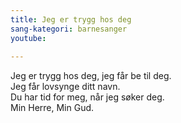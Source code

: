 ```yaml
---
title: Jeg er trygg hos deg
sang-kategori: barnesanger
youtube: 
 
---
```


Jeg er trygg hos deg, jeg får be til deg.  
Jeg får lovsynge ditt navn.  
Du har tid for meg, når jeg søker deg.  
Min Herre, Min Gud.
